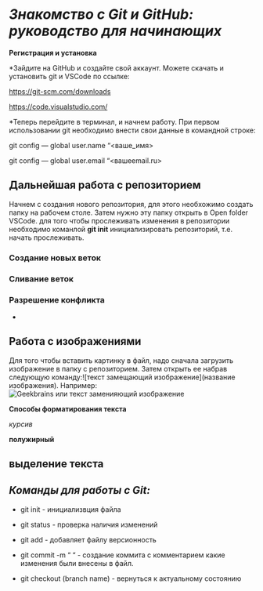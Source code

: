 # _**_Знакомство с Git и GitHub: руководство для начинающих_**_

 **Регистрация и установка**

*Зайдите на GitHub и создайте свой аккаунт. Можете cкачать и  установить git и VSCode по ссылке:

https://git-scm.com/downloads

https://code.visualstudio.com/



*Теперь перейдите в терминал, и начнем работу. При первом использовании git необходимо внести свои данные в командной строке:

git config — global user.name “<ваше_имя>

git config — global user.email “<вашеemail.ru>


 
## Дальнейшая работа с репозиторием


Начнем  с создания нового репозитория, для этого необхожимо создать папку на рабочем столе. Затем нужно эту папку открыть в Open folder VSCode. 
для того чтобы прослеживать изменения в репозитории необходимо команлой **git init** инициализировать репозиторий, т.е. начать прослеживать. 

### Создание новых веток

### Сливание веток

### Разрешение конфликта















*

 ## Работа с изображениями

Для того чтобы вставить картинку в файл, надо сначала загрузить изображение в папку с репозиторием. Затем открыть ее набрав следующую команду:![текст замещающий изображение](название изображения). Например:
![Geekbrains или текст заменияющий изображение](OIP.jpeg)









**Способы форматирования текста**

*курсив*

**полужирный**

## выделение текста











 ## __*Команды для работы с Git:*__

 - git init - инициализвция файла

 - git status - проверка наличия изменений

 - git add - добавляет файлу версионность

 - git commit -m “ “ - создание коммита с комментарием какие изменения были внесены в файл.

 - git checkout (branch name) - вернуться к актуальному состоянию


